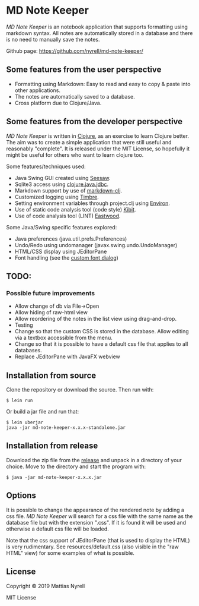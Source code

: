 # MD Note Keeper

*MD Note Keeper* is an notebook application that supports formatting using markdown syntax. All notes are automatically stored in a database and there is no need to manually save the notes.

Github page: <https://github.com/nyrell/md-note-keeper/>


## Some features from the user perspective

* Formatting using Markdown: Easy to read and easy to copy & paste into other applications.
* The notes are automatically saved to a database.
* Cross platform due to Clojure/Java.


## Some features from the developer perspective

*MD Note Keeper* is written in [Clojure](https://clojure.org/), as an exercise to learn Clojure better. The aim was to create a simple application that were still useful and reasonably "complete". It is released under the MIT License, so hopefully it might be useful for others who want to learn clojure too.

Some features/techniques used:
* Java Swing GUI created using [Seesaw](https://github.com/daveray/seesaw).
* Sqlite3 access using [clojure.java.jdbc](https://github.com/clojure/java.jdbc).
* Markdown support by use of [markdown-clj](https://github.com/yogthos/markdown-clj).
* Customized logging using [Timbre](https://github.com/ptaoussanis/timbre).
* Setting environment variables through project.clj using [Environ](https://github.com/weavejester/environ).
* Use of static code analysis tool (code style) [Kibit](https://github.com/jonase/kibit).
* Use of code analysis tool (LINT) [Eastwood](https://github.com/jonase/eastwood).

Some Java/Swing specific features explored:
* Java preferences (java.util.prefs.Preferences)
* Undo/Redo using undomanager (javax.swing.undo.UndoManager)
* HTML/CSS display using JEditorPane
* Font handling (see the [custom font dialog](https://github.com/nyrell/md-note-keeper/blob/master/src/md_note_keeper/font_dialog.clj))


## TODO: 

### Possible future improvements
* Allow change of db via File->Open
* Allow hiding of raw-html view
* Allow reordering of the notes in the list view using drag-and-drop.
* Testing
* Change so that the custom CSS is stored in the database. Allow editing via a textbox accessible from the menu.
* Change so that it is possible to have a default css file that applies to all databases. 
* Replace JEditorPane with JavaFX webview


## Installation from source

Clone the repository or download the source. Then run with:

    $ lein run
    
Or build a jar file and run that:

    $ lein uberjar
    java -jar md-note-keeper-x.x.x-standalone.jar

## Installation from release

Download the zip file from the [release](https://github.com/nyrell/md-note-keeper/releases) and unpack in a directory of your choice. Move to the directory and start the program with:

    $ java -jar md-note-keeper-x.x.x.jar

## Options

It is possible to change the appearance of the rendered note by adding a css file. *MD Note Keeper* will search for a css file with the same name as the database file but with the extension ".css". If it is found it will be used and otherwise a default css file will be loaded.

Note that the css support of JEditorPane (that is used to display the HTML) is very rudimentary. See resources/default.css (also visible in the "raw HTML" view) for some examples of what is possible.

## License

Copyright © 2019 Mattias Nyrell

MIT License
 
